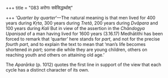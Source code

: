+++
title = "083 अरोगाः सर्वसिद्धार्थाश्"

+++
‘*Quarter by quarter*’—The natural meaning is that men lived for 400
years during *Kṛta*, 300 years during *Tretā*, 200 years during
*Dvāpara* and 100 years during *Kali* But in view of the assertion in
the *Chāndogya Upaniṣad* of a man having lived for 1600 years (3.16.17)
Medhātithi has been forced to remark that ‘quarter’ here stands for
*part*, and not for the precise *fourth part*, and to explain the text
to mean that ‘man’s life becomes shortened *in part*; some die while
they are young children, others on reaching youth and others on
attaining old age.’

The *Aparārka* (p. 1012) quotes the first line in support of the view
that each cycle has a distinct character of its own.


